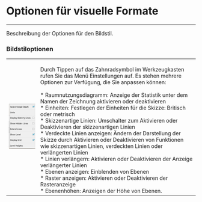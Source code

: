 # Optionen für visuelle Formate

---

Beschreibung der Optionen für den Bildstil.

### Bildstiloptionen

| | |
| ---- | ---- |
| ![](Images/GUID-24632A75-8D3B-48A7-8D72-3D2A4E8454FA-low.png) | <br>Durch Tippen auf das Zahnradsymbol im Werkzeugkasten rufen Sie das Menü Einstellungen auf. Es stehen mehrere Optionen zur Verfügung, die Sie anpassen können:<br><br>* Raumnutzungsdiagramm: Anzeige der Statistik unter dem Namen der Zeichnung aktivieren oder deaktivieren<br>* Einheiten: Festlegen der Einheiten für die Skizze: Britisch oder metrisch<br>* Skizzenartige Linien: Umschalter zum Aktivieren oder Deaktivieren der skizzenartigen Linien<br>* Verdeckte Linien anzeigen: Ändern der Darstellung der Skizze durch Aktivieren oder Deaktivieren von Funktionen wie skizzenartigen Linien, verdeckten Linien oder verlängerten Linien<br>* Linien verlängern: Aktivieren oder Deaktivieren der Anzeige verlängerter Linien<br>* Ebenen anzeigen: Einblenden von Ebenen<br>* Raster anzeigen: Aktivieren oder Deaktivieren der Rasteranzeige<br>* Ebenenhöhen: Anzeigen der Höhe von Ebenen.<br> |

